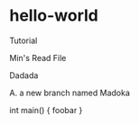 # hello-world
Tutorial 

Min's Read File

Dadada

A. a new branch named Madoka

int main()
{
	foobar
}